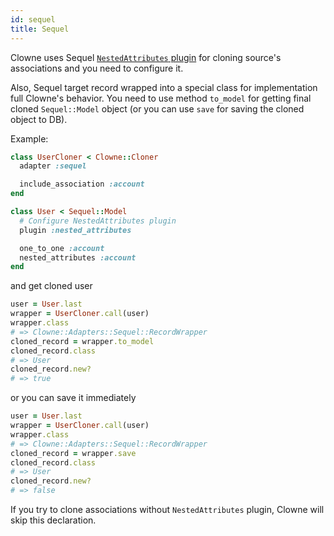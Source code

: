 ```yaml
---
id: sequel
title: Sequel
---
```


Clowne uses Sequel [`NestedAttributes` plugin](http://sequel.jeremyevans.net/rdoc-plugins/classes/Sequel/Plugins/NestedAttributes.html) for cloning source's associations and you need to configure it.

Also, Sequel target record wrapped into a special class for implementation full Clowne's behavior. You need to use method `to_model` for getting final cloned `Sequel::Model` object (or you can use `save` for saving the cloned object to DB).

Example:

```ruby
class UserCloner < Clowne::Cloner
  adapter :sequel

  include_association :account
end

class User < Sequel::Model
  # Configure NestedAttributes plugin
  plugin :nested_attributes

  one_to_one :account
  nested_attributes :account
end
```

and get cloned user

```ruby
user = User.last
wrapper = UserCloner.call(user)
wrapper.class
# => Clowne::Adapters::Sequel::RecordWrapper
cloned_record = wrapper.to_model
cloned_record.class
# => User
cloned_record.new?
# => true
```

or you can save it immediately

```ruby
user = User.last
wrapper = UserCloner.call(user)
wrapper.class
# => Clowne::Adapters::Sequel::RecordWrapper
cloned_record = wrapper.save
cloned_record.class
# => User
cloned_record.new?
# => false
```

If you try to clone associations without `NestedAttributes` plugin, Clowne will skip this declaration.
